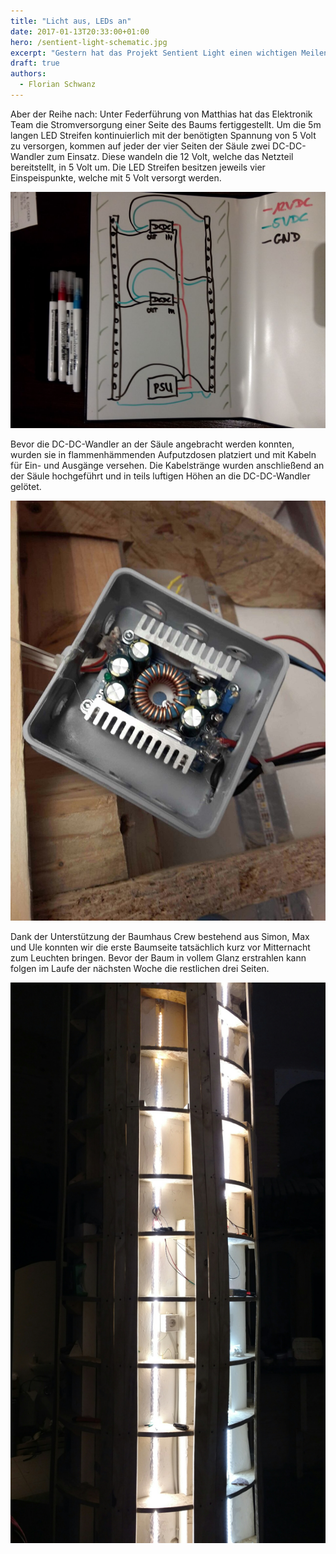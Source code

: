 ```yaml
---
title: "Licht aus, LEDs an"
date: 2017-01-13T20:33:00+01:00
hero: /sentient-light-schematic.jpg
excerpt: "Gestern hat das Projekt Sentient Light einen wichtigen Meilenstein erreicht - die erste Seite der Baumsäule erstrahlt in rund 600 LEDs."
draft: true
authors:
  - Florian Schwanz
---
```


Aber der Reihe nach: Unter Federführung von Matthias hat das Elektronik Team die Stromversorgung einer Seite des Baums fertiggestellt. Um die 5m langen LED Streifen kontinuierlich mit der benötigten Spannung von 5 Volt zu versorgen, kommen auf jeder der vier Seiten der Säule zwei DC-DC-Wandler zum Einsatz. Diese wandeln die 12 Volt, welche das Netzteil bereitstellt, in 5 Volt um. Die LED Streifen besitzen jeweils vier Einspeispunkte, welche mit 5 Volt versorgt werden.

![Verkabelung der Baumsäule](/sentient-light-schematic.jpg)

Bevor die DC-DC-Wandler an der Säule angebracht werden konnten, wurden sie in flammenhämmenden Aufputzdosen platziert und mit Kabeln für Ein- und Ausgänge versehen. Die Kabelstränge wurden anschließend an der Säule hochgeführt und in teils luftigen Höhen an die DC-DC-Wandler gelötet.

![DC-DC-Wandler in einer Aufputzdose](/sentient-light-dc-dc-converter.jpg)

Dank der Unterstützung der Baumhaus Crew bestehend aus Simon, Max und Ule konnten wir die erste Baumseite tatsächlich kurz vor Mitternacht zum Leuchten bringen. Bevor der Baum in vollem Glanz erstrahlen kann folgen im Laufe der nächsten Woche die restlichen drei Seiten.

![Die Ostseite des Baums](/sentient-light-tree.jpg)